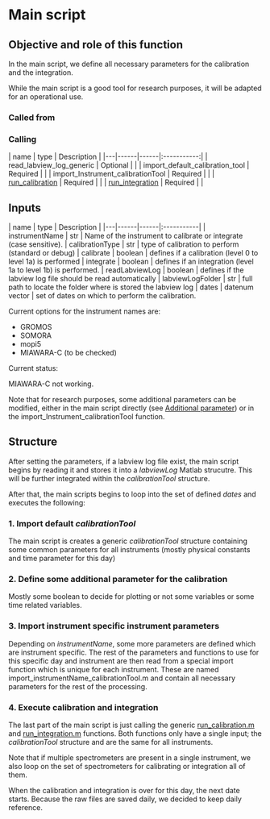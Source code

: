 # Main script

## Objective and role of this function

In the main script, we define all necessary parameters for the calibration and the integration.

While the main script is a good tool for research purposes, it will be adapted for an operational use.

### Called from

### Calling 
| name | type | Description |
|---|------|------|:-----------:|
| read_labview_log_generic | Optional |  | 
| import_default_calibration_tool | Required |  | 
| import_Instrument_calibrationTool | Required |  | 
| [run_calibration](run_calibration.md) | Required |  | 
| [run_integration](run_integration.md) | Required |  | 

## Inputs

| name | type | Description |
|---|------|------|:-----------|
| instrumentName | str | Name of the instrument to calibrate or integrate (case sensitive). 
| calibrationType | str | type of calibration to perform (standard or debug) 
| calibrate | boolean | defines if a calibration (level 0 to level 1a) is performed
| integrate | boolean | defines if an integration (level 1a to level 1b) is performed.
| readLabviewLog | boolean | defines if the labview log file should be read automatically
| labviewLogFolder | str | full path to locate the folder where is stored the labview log
| dates | datenum vector  | set of dates on which to perform the calibration.

Current options for the instrument names are:
* GROMOS
* SOMORA
* mopi5
* MIAWARA-C (to be checked)

Current status:

MIAWARA-C not working.

Note that for research purposes, some additional parameters can be modified,
either in the main script directly (see [Additional parameter](#define-some-additional-parameter-for-the-calibration)) or in
the import_Instrument_calibrationTool function.

## Structure

After setting the parameters, if a labview log file exist, the main script
begins by reading it and stores it into a *labviewLog* Matlab strucutre. This
will be further integrated within the *calibrationTool* structure.

After that, the main scripts begins to loop into the set of defined *dates* and
executes the following:

### 1. Import default *calibrationTool*

The main script is creates a generic *calibrationTool* structure containing
some common parameters for all instruments (mostly physical constants and time parameter for this day)

### 2. Define some additional parameter for the calibration

Mostly some boolean to decide for plotting or not some variables or some time related variables.

### 3. Import instrument specific instrument parameters

Depending on *instrumentName*, some more parameters are defined which are
instrument specific. The rest of the parameters and functions to use for this
specific day and instrument are then read from a special import function which
is unique for each instrument. These are named
import\_instrumentName\_calibrationTool.m and contain all necessary parameters
for the rest of the processing. 

### 4. Execute calibration and integration

The last part of the main script is just calling the generic [run_calibration.m](run_calibration.md)
and [run_integration.m](run_integration.md) functions. Both functions only have a single input; the
*calibrationTool* structure and are the same for all instruments.

Note that if multiple spectrometers are present in a single instrument, we also
loop on the set of spectrometers for calibrating or integration all of them.

When the calibration and integration is over for this day, the next date starts.
Because the raw files are saved daily, we decided to keep daily reference.


